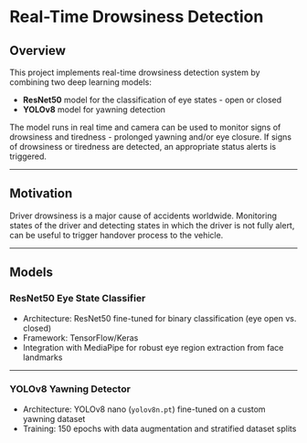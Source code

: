 # Real-Time Drowsiness Detection

## Overview

This project implements real-time drowsiness detection system by combining two deep learning models:

- **ResNet50** model for the classification of eye states - open or closed
- **YOLOv8** model for yawning detection

The model runs in real time and camera can be used to monitor signs of drowsiness and tiredness - prolonged yawning and/or eye closure. If signs of drowsiness or tiredness are detected, an appropriate status alerts is triggered.

---

## Motivation

Driver drowsiness is a major cause of accidents worldwide. Monitoring states of the driver and detecting states in which the driver is not fully alert, can be useful to trigger handover process to the vehicle.

---

## Models

### ResNet50 Eye State Classifier

- Architecture: ResNet50 fine-tuned for binary classification (eye open vs. closed)
- Framework: TensorFlow/Keras
- Integration with MediaPipe for robust eye region extraction from face landmarks

---

### YOLOv8 Yawning Detector

- Architecture: YOLOv8 nano (`yolov8n.pt`) fine-tuned on a custom yawning dataset
- Training: 150 epochs with data augmentation and stratified dataset splits
<!-- - Performance: Reduced false positives, reasonable precision-recall balance -->

<!-- ## Setup

### Requirements

Install the required Python packages:

```bash
pip install -r requirements.txt -->
